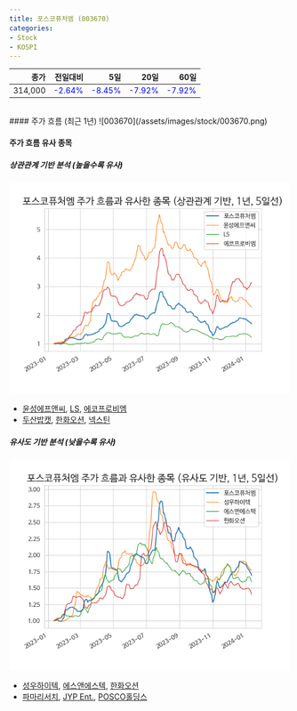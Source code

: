 ```yaml
---
title: 포스코퓨처엠 (003670)
categories:
- Stock
- KOSPI
---
```


|종가|전일대비|5일|20일|60일|
|---:|-------:|--:|---:|---:|
|314,000|<span style="color: blue">-2.64%</span>|<span style="color: blue">-8.45%</span>|<span style="color: blue">-7.92%</span>|<span style="color: blue">-7.92%</span>|

<!-- more -->
<br>
#### 주가 흐름 (최근 1년)
![003670](/assets/images/stock/003670.png)

#### 주가 흐름 유사 종목

##### 상관관계 기반 분석 (높을수록 유사)
![003670](/assets/images/stock/003670_corr.png)
- [윤성에프앤씨](/372170/), [LS](/006260/), [에코프로비엠](/247540/)
- [두산밥캣](/241560/), [한화오션](/042660/), [넥스틴](/348210/)

##### 유사도 기반 분석 (낮을수록 유사)	
![003670](/assets/images/stock/003670_sim.png)
- [성우하이텍](/015750/), [에스앤에스텍](/101490/), [한화오션](/042660/)
- [파마리서치](/214450/), [JYP Ent.](/035900/), [POSCO홀딩스](/005490/)